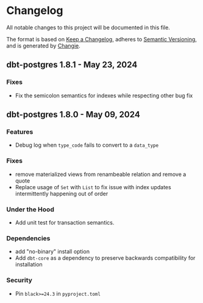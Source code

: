 # Changelog
All notable changes to this project will be documented in this file.

The format is based on [Keep a Changelog](https://keepachangelog.com/en/1.0.0/),
adheres to [Semantic Versioning](https://semver.org/spec/v2.0.0.html),
and is generated by [Changie](https://github.com/miniscruff/changie).

## dbt-postgres 1.8.1 - May 23, 2024

### Fixes

* Fix the semicolon semantics for indexes while respecting other bug fix

## dbt-postgres 1.8.0 - May 09, 2024

### Features

* Debug log when `type_code` fails to convert to a `data_type`

### Fixes

* remove materialized views from renambeable relation and remove a quote
* Replace usage of `Set` with `List` to fix issue with index updates intermittently happening out of order

### Under the Hood

* Add unit test for transaction semantics.

### Dependencies

* add "no-binary" install option
* Add `dbt-core` as a dependency to preserve backwards compatibility for installation

### Security

* Pin `black>=24.3` in `pyproject.toml`
